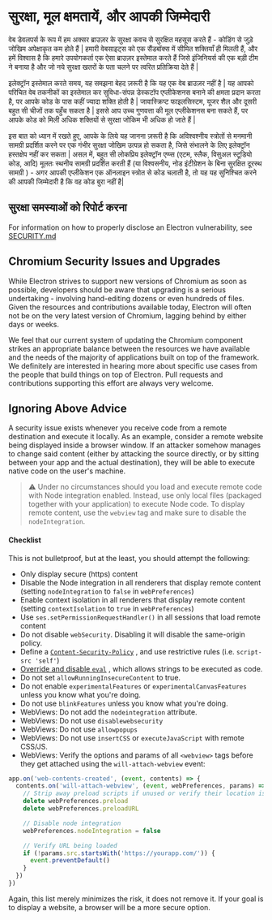 # सुरक्षा, मूल क्षमतायें, और आपकी जिम्मेदारी

वेब डेवलपर्स के रूप में हम अक्सर ब्राउज़र के सुरक्षा कवच से सुरक्षित महसूस करते हैं - कोडिंग से जुड़े जोखिम अपेक्षाकृत कम होते हैं | हमारी वेबसाइट्स को एक सैंडबॉक्स में सीमित शक्तियाँ ही मिलती हैं, और हमें विश्वास है कि हमारे उपयोगकर्ता एक ऐसा ब्राउज़र इस्तेमाल करते हैं जिसे इंजिनियर्स की एक बड़ी टीम ने बनाया है और जो नये सुरक्षा खतरों के पता चलने पर त्वरित प्रतिक्रिया देते हैं |

इलेक्ट्रॉन इस्तेमाल करते समय, यह समझना बेहद ज़रूरी है कि यह एक वेब ब्राउज़र नहीं है | यह आपको परिचित वेब तकनीकों का इस्तेमाल कर सुविधा-संपन्न डेस्कटॉप एप्लीकेशनस बनाने की क्षमता प्रदान करता है, पर आपके कोड के पास कहीं ज्यादा शक्ति होती है | जावास्क्रिप्ट फाइलसिस्टम, यूजर शैल और दूसरी बहुत सी चीजों तक पहुँच सकता है | इससे आप उच्च गुणवत्ता की मूल एप्लीकेशनस बना सकते हैं, पर आपके कोड को मिली अधिक शक्तियों से सुरक्षा जोकिम भी अधिक हो जाते हैं |

इस बात को ध्यान में रखते हुए, आपके के लिये यह जानना ज़रूरी है कि अविश्वश्नीय स्त्रोतों से मनमानी सामग्री प्रदर्शित करने पर एक गंभीर सुरक्षा जोखिम उत्पन्न हो सकता है, जिसे संभालने के लिए इलेक्ट्रॉन हस्तक्षेप नहीं कर सकता | असल में, बहुत सी लोकप्रिय इलेक्ट्रॉन एप्प्स (एटम, स्लैक, विसुअल स्टूडियो कोड, आदि) मूलतः स्थनीय सामग्री प्रदर्शित करती हैं (या विश्वसनीय, नोड इंटीग्रेशन के बिना सुरक्षित दूरस्थ सामग्री ) - अगर आपकी एप्लीकेशन एक ऑनलाइन स्त्रोत से कोड चलाती है, तो यह यह सुनिश्चित करने की आपकी जिम्मेदारी है कि वह कोड बुरा नहीं है|

## सुरक्षा समस्याओं को रिपोर्ट करना

For information on how to properly disclose an Electron vulnerability, see [SECURITY.md](https://github.com/electron/electron/tree/master/SECURITY.md)

## Chromium Security Issues and Upgrades

While Electron strives to support new versions of Chromium as soon as possible, developers should be aware that upgrading is a serious undertaking - involving hand-editing dozens or even hundreds of files. Given the resources and contributions available today, Electron will often not be on the very latest version of Chromium, lagging behind by either days or weeks.

We feel that our current system of updating the Chromium component strikes an appropriate balance between the resources we have available and the needs of the majority of applications built on top of the framework. We definitely are interested in hearing more about specific use cases from the people that build things on top of Electron. Pull requests and contributions supporting this effort are always very welcome.

## Ignoring Above Advice

A security issue exists whenever you receive code from a remote destination and execute it locally. As an example, consider a remote website being displayed inside a browser window. If an attacker somehow manages to change said content (either by attacking the source directly, or by sitting between your app and the actual destination), they will be able to execute native code on the user's machine.

> :warning: Under no circumstances should you load and execute remote code with Node integration enabled. Instead, use only local files (packaged together with your application) to execute Node code. To display remote content, use the `webview` tag and make sure to disable the `nodeIntegration`.

#### Checklist

This is not bulletproof, but at the least, you should attempt the following:

* Only display secure (https) content
* Disable the Node integration in all renderers that display remote content (setting `nodeIntegration` to `false` in `webPreferences`)
* Enable context isolation in all renderers that display remote content (setting `contextIsolation` to `true` in `webPreferences`)
* Use `ses.setPermissionRequestHandler()` in all sessions that load remote content
* Do not disable `webSecurity`. Disabling it will disable the same-origin policy.
* Define a [`Content-Security-Policy`](http://www.html5rocks.com/en/tutorials/security/content-security-policy/) , and use restrictive rules (i.e. `script-src 'self'`)
* [Override and disable `eval`](https://github.com/nylas/N1/blob/0abc5d5defcdb057120d726b271933425b75b415/static/index.js#L6-L8) , which allows strings to be executed as code.
* Do not set `allowRunningInsecureContent` to true.
* Do not enable `experimentalFeatures` or `experimentalCanvasFeatures` unless you know what you're doing.
* Do not use `blinkFeatures` unless you know what you're doing.
* WebViews: Do not add the `nodeintegration` attribute.
* WebViews: Do not use `disablewebsecurity`
* WebViews: Do not use `allowpopups`
* WebViews: Do not use `insertCSS` or `executeJavaScript` with remote CSS/JS.
* WebViews: Verify the options and params of all `<webview>` tags before they get attached using the `will-attach-webview` event:

```js
app.on('web-contents-created', (event, contents) => {
  contents.on('will-attach-webview', (event, webPreferences, params) => {
    // Strip away preload scripts if unused or verify their location is legitimate
    delete webPreferences.preload
    delete webPreferences.preloadURL

    // Disable node integration
    webPreferences.nodeIntegration = false

    // Verify URL being loaded
    if (!params.src.startsWith('https://yourapp.com/')) {
      event.preventDefault()
    }
  })
})
```

Again, this list merely minimizes the risk, it does not remove it. If your goal is to display a website, a browser will be a more secure option.